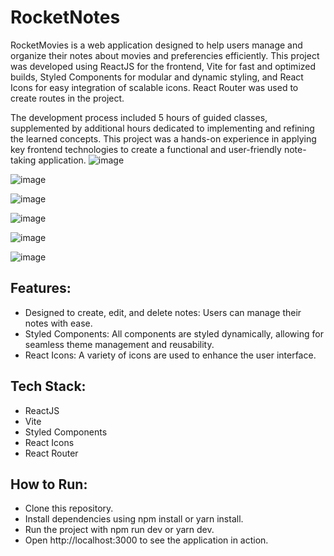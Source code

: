 # RocketNotes

RocketMovies is a web application designed to help users manage and organize their notes about movies and preferencies efficiently. 
This project was developed using ReactJS for the frontend, Vite for fast and optimized builds, Styled Components for modular and dynamic styling, and React Icons for easy integration of scalable icons.
React Router was used to create routes in the project.

The development process included 5 hours of guided classes, supplemented by additional hours dedicated to implementing and refining the learned concepts. This project was a hands-on experience in applying key frontend technologies to create a functional and user-friendly note-taking application.
![image](https://github.com/user-attachments/assets/2f376e2e-d07e-4bee-a0f1-14ce18105fd9)

![image](https://github.com/user-attachments/assets/a57fdb34-1336-4113-a505-b52d5ce30ed6)

![image](https://github.com/user-attachments/assets/f01de418-b0c3-4d7f-81b2-2845f5cdf37e)

![image](https://github.com/user-attachments/assets/73f09d51-384d-4fcd-aa92-8ae3592f6e00)

![image](https://github.com/user-attachments/assets/3edb2b9a-1ae3-4078-b2ae-cf171999398a)

![image](https://github.com/user-attachments/assets/2c797618-a90b-462e-9741-9d61c49f385b)

## Features:
- Designed to create, edit, and delete notes: Users can manage their notes with ease.
- Styled Components: All components are styled dynamically, allowing for seamless theme management and reusability.
- React Icons: A variety of icons are used to enhance the user interface.
## Tech Stack:
- ReactJS
- Vite
- Styled Components
- React Icons
- React Router
## How to Run:
- Clone this repository.
- Install dependencies using npm install or yarn install.
- Run the project with npm run dev or yarn dev.
- Open http://localhost:3000 to see the application in action.
